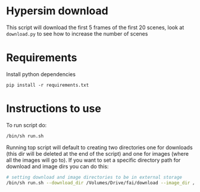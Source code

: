 # Hypersim download

This script will download the first 5 frames of the first 20 scenes, look at `download.py` to see how to increase the number of scenes

# Requirements

Install python dependencies

```
pip install -r requirements.txt
```

# Instructions to use

To run script do:

``` bash
/bin/sh run.sh
```

Running top script will default to creating two directories one for downloads (this dir will be deleted at the end of the script) and one for images (where all the images will go to). If you want to set a specific directory path for download and image dirs you can do this:

``` bash
# setting download and image directories to be in external storage
/bin/sh run.sh --download_dir /Volumes/Drive/fai/download --image_dir /Volumes/Drive/fai/images
```
